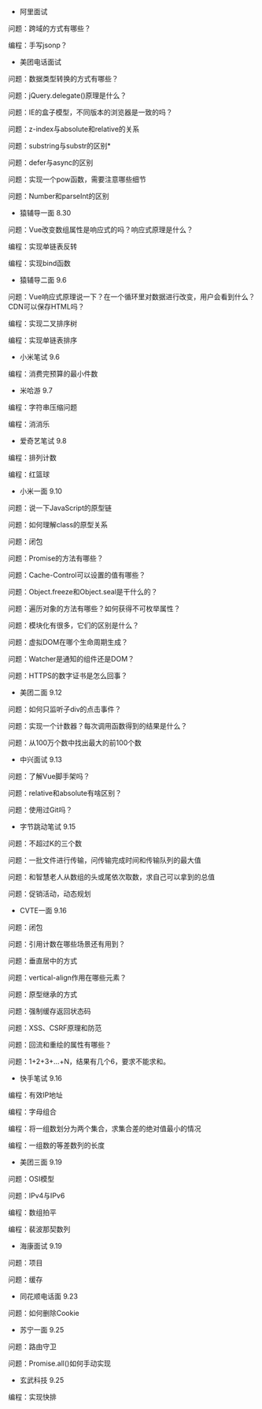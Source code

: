 - 阿里面试

问题：跨域的方式有哪些？

编程：手写jsonp？

- 美团电话面试

问题：数据类型转换的方式有哪些？

问题：jQuery.delegate()原理是什么？

问题：IE的盒子模型，不同版本的浏览器是一致的吗？

问题：z-index与absolute和relative的关系

问题：substring与substr的区别*

问题：defer与async的区别

问题：实现一个pow函数，需要注意哪些细节

问题：Number和parseInt的区别

- 猿辅导一面 8.30

问题：Vue改变数组属性是响应式的吗？响应式原理是什么？

编程：实现单链表反转

编程：实现bind函数

- 猿辅导二面 9.6

问题：Vue响应式原理说一下？在一个循环里对数据进行改变，用户会看到什么？CDN可以保存HTML吗？

编程：实现二叉排序树

编程：实现单链表排序

- 小米笔试 9.6

编程：消费完预算的最小件数

- 米哈游 9.7

编程：字符串压缩问题

编程：消消乐

- 爱奇艺笔试 9.8

编程：排列计数

编程：红篮球

- 小米一面 9.10

问题：说一下JavaScript的原型链

问题：如何理解class的原型关系

问题：闭包

问题：Promise的方法有哪些？

问题：Cache-Control可以设置的值有哪些？

问题：Object.freeze和Object.seal是干什么的？

问题：遍历对象的方法有哪些？如何获得不可枚举属性？

问题：模块化有很多，它们的区别是什么？

问题：虚拟DOM在哪个生命周期生成？

问题：Watcher是通知的组件还是DOM？

问题：HTTPS的数字证书是怎么回事？

- 美团二面 9.12

问题：如何只监听子div的点击事件？

问题：实现一个计数器？每次调用函数得到的结果是什么？

问题：从100万个数中找出最大的前100个数

- 中兴面试 9.13

问题：了解Vue脚手架吗？

问题：relative和absolute有啥区别？

问题：使用过Git吗？

- 字节跳动笔试 9.15

问题：不超过K的三个数

问题：一批文件进行传输，问传输完成时间和传输队列的最大值

问题：和智慧老人从数组的头或尾依次取数，求自己可以拿到的总值

问题：促销活动，动态规划

- CVTE一面 9.16

问题：闭包

问题：引用计数在哪些场景还有用到？

问题：垂直居中的方式

问题：vertical-align作用在哪些元素？

问题：原型继承的方式

问题：强制缓存返回状态码

问题：XSS、CSRF原理和防范

问题：回流和重绘的属性有哪些？

问题：1+2+3+...+N，结果有几个6，要求不能求和。

- 快手笔试 9.16

编程：有效IP地址

编程：字母组合

编程：将一组数划分为两个集合，求集合差的绝对值最小的情况

编程：一组数的等差数列的长度

- 美团三面 9.19

问题：OSI模型

问题：IPv4与IPv6

编程：数组拍平

编程：裴波那契数列

- 海康面试 9.19

问题：项目

问题：缓存

- 同花顺电话面 9.23

问题：如何删除Cookie

- 苏宁一面 9.25 

问题：路由守卫

问题：Promise.all()如何手动实现

- 玄武科技 9.25

编程：实现快排

